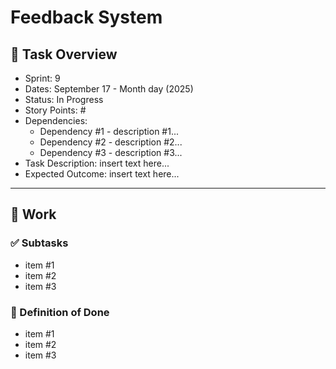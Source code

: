 # Feedback System

## 📝 Task Overview
* Sprint: 9
* Dates: September 17 - Month day (2025)
* Status: In Progress
* Story Points: #
* Dependencies:
  * Dependency #1 - description #1...
  * Dependency #2 - description #2...
  * Dependency #3 - description #3...
* Task Description: insert text here...
* Expected Outcome: insert text here...

---

## 🔧 Work

### ✅ Subtasks
- item #1
- item #2
- item #3

### 📘 Definition of Done
- item #1
- item #2
- item #3